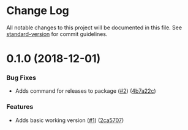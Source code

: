 # Change Log

All notable changes to this project will be documented in this file. See [standard-version](https://github.com/conventional-changelog/standard-version) for commit guidelines.

<a name="0.1.0"></a>
# 0.1.0 (2018-12-01)


### Bug Fixes

* Adds command for releases to package ([#2](https://github.com/techcoop/create-react-material-site/issues/2)) ([4b7a22c](https://github.com/techcoop/create-react-material-site/commit/4b7a22c))


### Features

* Adds basic working version ([#1](https://github.com/techcoop/create-react-material-site/issues/1)) ([2ca5707](https://github.com/techcoop/create-react-material-site/commit/2ca5707))
